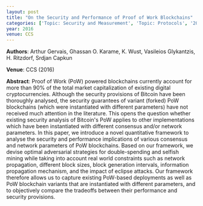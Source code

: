 ```yaml
---
layout: post
title: "On the Security and Performance of Proof of Work Blockchains"
categories: ['Topic: Security and Measurement', 'Topic: Protocols', '2016', 'Venue: CCS']
year: 2016
venue: CCS
---
```

**Authors**: Arthur Gervais, Ghassan O. Karame, K. Wust, Vasileios Glykantzis, H. Ritzdorf, Srdjan Capkun

**Venue**: CCS (2016)

**Abstract**: Proof of Work (PoW) powered blockchains currently account for more than 90% of the total market capitalization of existing digital cryptocurrencies. Although the security provisions of Bitcoin have been thoroughly analysed, the security guarantees of variant (forked) PoW blockchains (which were instantiated with different parameters) have not received much attention in the literature. This opens the question whether existing security analysis of Bitcoin's PoW applies to other implementations which have been instantiated with different consensus and/or network parameters. In this paper, we introduce a novel quantitative framework to analyse the security and performance implications of various consensus and network parameters of PoW blockchains. Based on our framework, we devise optimal adversarial strategies for double-spending and selfish mining while taking into account real world constraints such as network propagation, different block sizes, block generation intervals, information propagation mechanism, and the impact of eclipse attacks. Our framework therefore allows us to capture existing PoW-based deployments as well as PoW blockchain variants that are instantiated with different parameters, and to objectively compare the tradeoffs between their performance and security provisions.
